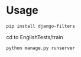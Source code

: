 # Usage

```pip install django-filters```

cd to EnglishTests/train

```python manage.py runserver```

